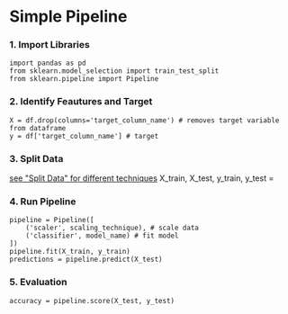 # Simple Pipeline
### 1. Import Libraries
    import pandas as pd
    from sklearn.model_selection import train_test_split
    from sklearn.pipeline import Pipeline
### 2. Identify Feautures and Target
    X = df.drop(columns='target_column_name') # removes target variable from dataframe
    y = df['target_column_name'] # target
### 3. Split Data
[see "Split Data" for different techniques](https://github.com/tbgrun/machine_learning/blob/main/03%20-%20Data%20Splitting/00%20-%20Data%20Splitting.md)
    X_train, X_test, y_train, y_test =
### 4. Run Pipeline
    pipeline = Pipeline([
        ('scaler', scaling_technique), # scale data
        ('classifier', model_name) # fit model
    ])
    pipeline.fit(X_train, y_train)
    predictions = pipeline.predict(X_test)
### 5. Evaluation
    accuracy = pipeline.score(X_test, y_test)
